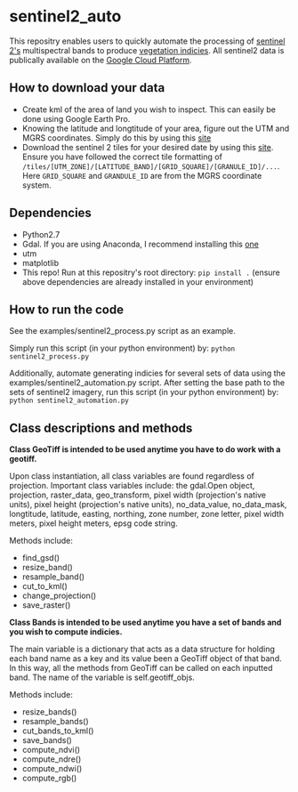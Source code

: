# sentinel2_auto

This repositry enables users to quickly automate the processing of [sentinel 2's](https://en.wikipedia.org/wiki/Sentinel-2) multispectral bands to produce [vegetation indicies](https://phenology.cr.usgs.gov/ndvi_foundation.php). 
All sentinel2 data is publically available on the [Google Cloud Platform](https://cloud.google.com/storage/docs/public-datasets/sentinel-2).


## How to download your data

- Create kml of the area of land you wish to inspect. This can easily be done using Google Earth Pro.
- Knowing the latitude and longtitude of your area, figure out the UTM and MGRS coordinates. Simply do this by using this [site](http://www.legallandconverter.com/p50.html)
- Download the sentinel 2 tiles for your desired date by using this [site](https://console.cloud.google.com/storage/browser/gcp-public-data-sentinel-2/tiles). Ensure you have followed the correct tile formatting of ```/tiles/[UTM_ZONE]/[LATITUDE_BAND]/[GRID_SQUARE]/[GRANULE_ID]/...```. Here ```GRID_SQUARE``` and ```GRANDULE_ID``` are from the MGRS coordinate system.


## Dependencies
- Python2.7
- Gdal. If you are using Anaconda, I recommend installing this [one](https://anaconda.org/conda-forge/gdal)
- utm
- matplotlib
- This repo! Run at this repositry's root directory: ```pip install .``` (ensure above dependencies are already installed in your environment)


## How to run the code

See the examples/sentinel2_process.py script as an example.

Simply run this script (in your python environment) by: ```python sentinel2_process.py```


Additionally, automate generating indicies for several sets of data using the examples/sentinel2_automation.py script. 
After setting the base path to the sets of sentinel2 imagery, run this script (in your python environment) by: ```python sentinel2_automation.py```





## Class descriptions and methods

**Class GeoTiff is intended to be used anytime you have to do work with a geotiff.**

Upon class instantiation, all class variables are found regardless of projection.
Important class variables include: the gdal.Open object, projection, raster_data, geo_transform, pixel width (projection's native units), pixel height (projection's native units), no_data_value, no_data_mask, longtitude, latitude, easting, northing, zone number, zone letter, pixel width meters, pixel height meters, epsg code string. 

Methods include:
- find_gsd()
- resize_band()
- resample_band()
- cut_to_kml()
- change_projection()
- save_raster()


**Class Bands is intended to be used anytime you have a set of bands and you wish to compute indicies.**

The main variable is a dictionary that acts as a data structure for holding each band name as a key and its value been a GeoTiff object of that band. In this way, all the methods from GeoTiff can be called on each inputted band.
The name of the variable is self.geotiff_objs.

Methods include:
- resize_bands()
- resample_bands()
- cut_bands_to_kml()
- save_bands()
- compute_ndvi()
- compute_ndre()
- compute_ndwi()
- compute_rgb()

